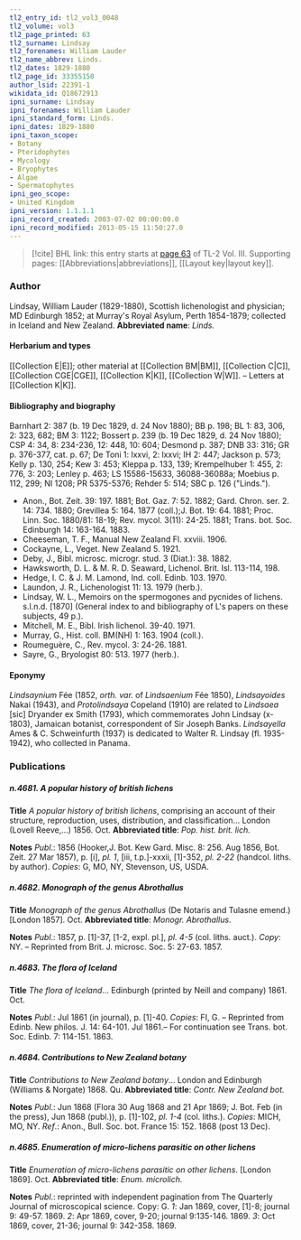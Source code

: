 ```yaml
---
tl2_entry_id: tl2_vol3_0048
tl2_volume: vol3
tl2_page_printed: 63
tl2_surname: Lindsay
tl2_forenames: William Lauder
tl2_name_abbrev: Linds.
tl2_dates: 1829-1880
tl2_page_id: 33355150
author_lsid: 22391-1
wikidata_id: Q18672913
ipni_surname: Lindsay
ipni_forenames: William Lauder
ipni_standard_form: Linds.
ipni_dates: 1829-1880
ipni_taxon_scope: 
- Botany
- Pteridophytes
- Mycology
- Bryophytes
- Algae
- Spermatophytes
ipni_geo_scope: 
- United Kingdom
ipni_version: 1.1.1.1
ipni_record_created: 2003-07-02 00:00:00.0
ipni_record_modified: 2013-05-15 11:50:27.0
---
```



> [!cite] BHL link: this entry starts at [page 63](https://www.biodiversitylibrary.org/page/33355150) of TL-2 Vol. III.
> Supporting pages: [[Abbreviations|abbreviations]], [[Layout key|layout key]].

### Author

Lindsay, William Lauder (1829-1880), Scottish lichenologist and physician; MD Edinburgh 1852; at Murray's Royal Asylum, Perth 1854-1879; collected in Iceland and New Zealand. 
**Abbreviated name**: *Linds.*

#### Herbarium and types

[[Collection E|E]]; other material at [[Collection BM|BM]], [[Collection C|C]], [[Collection CGE|CGE]], [[Collection K|K]], [[Collection W|W]]. – Letters at [[Collection K|K]].

#### Bibliography and biography

Barnhart 2: 387 (b. 19 Dec 1829, d. 24 Nov 1880); BB p. 198; BL 1: 83, 306, 2: 323, 682; BM 3: 1122; Bossert p. 239 (b. 19 Dec 1829, d. 24 Nov 1880); CSP 4: 34, 8: 234-236, 12: 448, 10: 604; Desmond p. 387; DNB 33: 316; GR p. 376-377, cat. p. 67; De Toni 1: lxxvi, 2: lxxvi; IH 2: 447; Jackson p. 573; Kelly p. 130, 254; Kew 3: 453; Kleppa p. 133, 139; Krempelhuber 1: 455, 2: 776, 3: 203; Lenley p. 463; LS 15586-15633, 36088-36088a; Moebius p. 112, 299; NI 1208; PR 5375-5376; Rehder 5: 514; SBC p. 126 ("Linds.").
- Anon., Bot. Zeit. 39: 197. 1881; Bot. Gaz. 7: 52. 1882; Gard. Chron. ser. 2. 14: 734. 1880; Grevillea 5: 164. 1877 (coll.);J. Bot. 19: 64. 1881; Proc. Linn. Soc. 1880/81: 18-19; Rev. mycol. 3(11): 24-25. 1881; Trans. bot. Soc. Edinburgh 14: 163-164. 1883.
- Cheeseman, T. F., Manual New Zealand Fl. xxviii. 1906.
- Cockayne, L., Veget. New Zealand 5. 1921.
- Deby, J., Bibl. microsc. microgr. stud. 3 (Diat.): 38. 1882.
- Hawksworth, D. L. & M. R. D. Seaward, Lichenol. Brit. Isl. 113-114, 198.
- Hedge, I. C. & J. M. Lamond, Ind. coll. Edinb. 103. 1970.
- Laundon, J. R., Lichenologist 11: 13. 1979 (herb.).
- Lindsay, W. L., Memoirs on the spermogones and pycnides of lichens. s.l.n.d. \[1870\] (General index to and bibliography of L's papers on these subjects, 49 p.).
- Mitchell, M. E., Bibl. Irish lichenol. 39-40. 1971.
- Murray, G., Hist. coll. BM(NH) 1: 163. 1904 (coll.).
- Roumeguère, C., Rev. mycol. 3: 24-26. 1881.
- Sayre, G., Bryologist 80: 513. 1977 (herb.).

#### Eponymy

*Lindsaynium* Fée (1852, *orth. var.* of *Lindsaenium* Fée 1850), *Lindsayoides* Nakai (1943), and *Protolindsaya* Copeland (1910) are related to *Lindsaea* \[sic\] Dryander ex Smith (1793), which commemorates John Lindsay (x-1803), Jamaican botanist, correspondent of Sir Joseph Banks. *Lindsayella* Ames & C. Schweinfurth (1937) is dedicated to Walter R. Lindsay (fl. 1935-1942), who collected in Panama.

### Publications

##### n.4681. A popular history of british lichens

**Title**
*A popular history of british lichens*, comprising an account of their structure, reproduction, uses, distribution, and classification... London (Lovell Reeve,...) 1856. Oct.
**Abbreviated title**: *Pop. hist. brit. lich.*

**Notes**
*Publ*.: 1856 (Hooker,J. Bot. Kew Gard. Misc. 8: 256. Aug 1856, Bot. Zeit. 27 Mar 1857), p. \[i\], *pl. 1*, \[iii, t.p.\]-xxxii, \[1\]-352, *pl. 2-22* (handcol. liths. by author). *Copies*: G, MO, NY, Stevenson, US, USDA.

##### n.4682. Monograph of the genus Abrothallus

**Title**
*Monograph of the genus Abrothallus* (De Notaris and Tulasne emend.) \[London 1857\]. Oct.
**Abbreviated title**: *Monogr. Abrothallus*.

**Notes**
*Publ*.: 1857, p. \[1\]-37, \[1-2, expl. pl.\], *pl. 4-5* (col. liths. auct.). *Copy*: NY. – Reprinted from Brit. J. microsc. Soc. 5: 27-63. 1857.

##### n.4683. The flora of Iceland

**Title**
*The flora of Iceland*... Edinburgh (printed by Neill and company) 1861. Oct.

**Notes**
*Publ*.: Jul 1861 (in journal), p. \[1\]-40. *Copies*: FI, G. – Reprinted from Edinb. New philos. J. 14: 64-101. Jul 1861.– For continuation see Trans. bot. Soc. Edinb. 7: 114-151. 1863.

##### n.4684. Contributions to New Zealand botany

**Title**
*Contributions to New Zealand botany*... London and Edinburgh (Williams & Norgate) 1868. Qu.
**Abbreviated title**: *Contr. New Zealand bot.*

**Notes**
*Publ*.: Jun 1868 (Flora 30 Aug 1868 and 21 Apr 1869; J. Bot. Feb (in the press), Jun 1868 (publ.)), p. \[1\]-102, *pl. 1-4* (col. liths.). *Copies*: MICH, MO, NY.
*Ref*.: Anon., Bull. Soc. bot. France 15: 152. 1868 (post 13 Dec).

##### n.4685. Enumeration of micro-lichens parasitic on other lichens

**Title**
*Enumeration of micro-lichens parasitic on other lichens*. \[London 1869\]. Oct.
**Abbreviated title**: *Enum. microlich.*

**Notes**
*Publ*.: reprinted with independent pagination from The Quarterly Journal of microscopical science. Copy: G.
*1*: Jan 1869, cover, \[1\]-8; journal 9: 49-57. 1869.
*2*: Apr 1869, cover, 9-20; journal 9:135-146. 1869.
*3*: Oct 1869, cover, 21-36; journal 9: 342-358. 1869.

